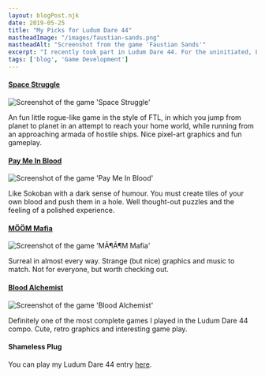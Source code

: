 ```yaml
---
layout: blogPost.njk
date: 2019-05-25
title: "My Picks for Ludum Dare 44"
mastheadImage: "/images/faustian-sands.png"
mastheadAlt: "Screenshot from the game 'Faustian Sands'"
excerpt: "I recently took part in Ludum Dare 44. For the uninitiated, Ludum Dare is a hackathon in which participants make a game in 48 hours. The following is my list of personal highlights from the games I played."
tags: ['blog', 'Game Development']
---
```


#### [Space Struggle](https://ldjam.com/events/ludum-dare/44/space-struggle)

![Screenshot of the game 'Space Struggle'](//static.jam.vg/raw/2dd/z/211ce.png)

An fun little rogue-like game in the style of FTL, in which you jump from planet to planet in an attempt to reach your home world, while running from an approaching armada of hostile ships. Nice pixel-art graphics and fun gameplay.

#### [Pay Me In Blood](https://ldjam.com/events/ludum-dare/44/pay-me-in-blood)

![Screenshot of the game 'Pay Me In Blood'](https://static.jam.vg/raw/194/32/z/212c6.gif)

Like Sokoban with a dark sense of humour. You must create tiles of your own blood and push them in a hole. Well thought-out puzzles and the feeling of a polished experience.

#### [MÖÖM Mafia](https://ldjam.com/events/ludum-dare/44/moom-mafia)

![Screenshot of the game 'MÃ¶Ã¶M Mafia'](https://static.jam.vg/raw/806/c/z/21049.gif)

Surreal in almost every way. Strange (but nice) graphics and music to match. Not for everyone, but worth checking out.

#### [Blood Alchemist](https://ldjam.com/events/ludum-dare/44/bloodalchemist)

![Screenshot of the game 'Blood Alchemist'](https://static.jam.vg/raw/0b3/21/z/21a3e.gif)

Definitely one of the most complete games I played in the Ludum Dare 44 compo. Cute, retro graphics and interesting game play.

#### Shameless Plug

You can play my Ludum Dare 44 entry [here](https://ldjam.com/events/ludum-dare/44/faustian-sands).
